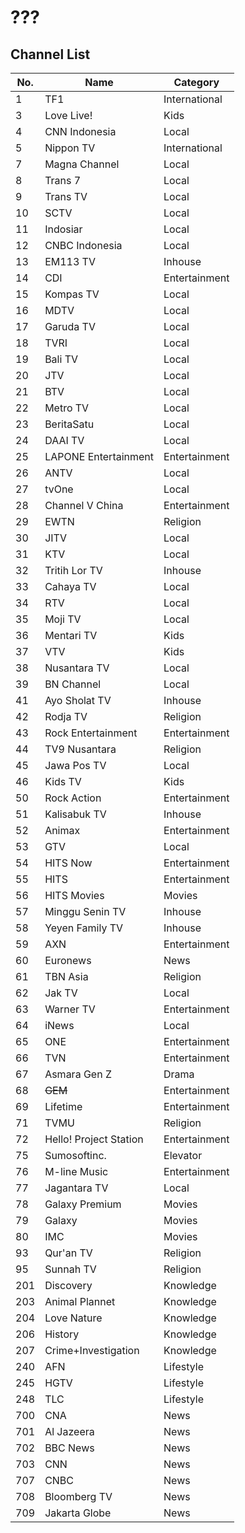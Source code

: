 # ???
## Channel List
No. | Name | Category
-- | -- | --
1 | TF1 | International
3 | Love Live! | Kids
4 | CNN Indonesia | Local
5 | Nippon TV | International
7 | Magna Channel | Local
8 | Trans 7 | Local
9 | Trans TV | Local
10 | SCTV | Local
11 | Indosiar | Local
12 | CNBC Indonesia | Local
13 | EM113 TV | Inhouse
14 | CDI | Entertainment
15 | Kompas TV | Local
16 | MDTV | Local
17 | Garuda TV | Local
18 | TVRI | Local
19 | Bali TV | Local
20 | JTV | Local
21 | BTV | Local
22 | Metro TV | Local
23 | BeritaSatu | Local
24 | DAAI TV | Local
25 | LAPONE Entertainment | Entertainment
26 | ANTV | Local
27 | tvOne | Local
28 | Channel V China | Entertainment
29 | EWTN | Religion
30 | JITV | Local
31 | KTV | Local
32 | Tritih Lor TV | Inhouse
33 | Cahaya TV | Local
34 | RTV | Local
35 | Moji TV | Local
36 | Mentari TV | Kids
37 | VTV | Kids
38 | Nusantara TV | Local
39 | BN Channel | Local
41 | Ayo Sholat TV | Inhouse
42 | Rodja TV | Religion
43 | Rock Entertainment | Entertainment
44 | TV9 Nusantara | Religion
45 | Jawa Pos TV | Local
46 | Kids TV | Kids
50 | Rock Action | Entertainment
51 | Kalisabuk TV | Inhouse
52 | Animax | Entertainment
53 | GTV | Local
54 | HITS Now | Entertainment
55 | HITS | Entertainment
56 | HITS Movies | Movies
57 | Minggu Senin TV | Inhouse
58 | Yeyen Family TV | Inhouse
59 | AXN | Entertainment
60 | Euronews | News
61 | TBN Asia | Religion
62 | Jak TV | Local
63 | Warner TV | Entertainment
64 | iNews | Local
65 | ONE | Entertainment
66 | TVN | Entertainment
67 | Asmara Gen Z | Drama
68 | ~~GEM~~ | Entertainment
69 | Lifetime | Entertainment
71 | TVMU | Religion
72 | Hello! Project Station | Entertainment
75 | Sumosoftinc. | Elevator
76 | M-line Music | Entertainment
77 | Jagantara TV | Local
78 | Galaxy Premium | Movies
79 | Galaxy | Movies
80 | IMC | Movies
93 | Qur'an TV | Religion
95 | Sunnah TV | Religion
201 | Discovery | Knowledge
203 | Animal Plannet | Knowledge
204 | Love Nature | Knowledge
206 | History | Knowledge
207 | Crime+Investigation | Knowledge
240 | AFN | Lifestyle
245 | HGTV | Lifestyle
248 | TLC | Lifestyle
700 | CNA | News
701 | Al Jazeera | News
702 | BBC News | News
703 | CNN | News
707 | CNBC | News
708 | Bloomberg TV | News
709 | Jakarta Globe | News
